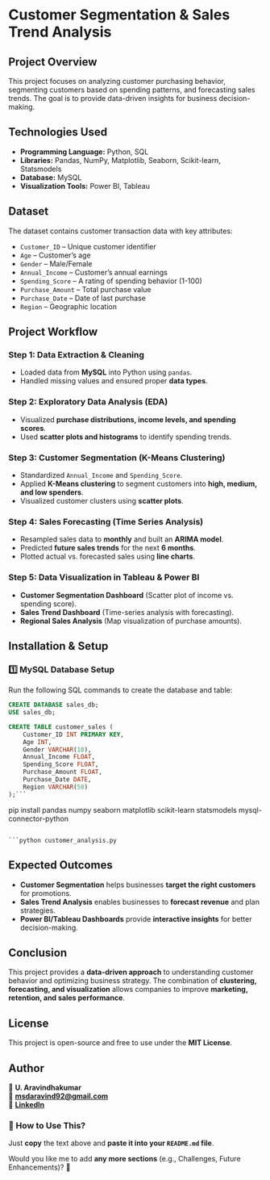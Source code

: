 
# **Customer Segmentation & Sales Trend Analysis**

## **Project Overview**
This project focuses on analyzing customer purchasing behavior, segmenting customers based on spending patterns, and forecasting sales trends. The goal is to provide data-driven insights for business decision-making.

## **Technologies Used**
- **Programming Language:** Python, SQL  
- **Libraries:** Pandas, NumPy, Matplotlib, Seaborn, Scikit-learn, Statsmodels  
- **Database:** MySQL  
- **Visualization Tools:** Power BI, Tableau  

## **Dataset**
The dataset contains customer transaction data with key attributes:
- `Customer_ID` – Unique customer identifier  
- `Age` – Customer’s age  
- `Gender` – Male/Female  
- `Annual_Income` – Customer’s annual earnings  
- `Spending_Score` – A rating of spending behavior (1-100)  
- `Purchase_Amount` – Total purchase value  
- `Purchase_Date` – Date of last purchase  
- `Region` – Geographic location  

## **Project Workflow**
### **Step 1: Data Extraction & Cleaning**
- Loaded data from **MySQL** into Python using `pandas`.
- Handled missing values and ensured proper **data types**.

### **Step 2: Exploratory Data Analysis (EDA)**
- Visualized **purchase distributions, income levels, and spending scores**.
- Used **scatter plots and histograms** to identify spending trends.

### **Step 3: Customer Segmentation (K-Means Clustering)**
- Standardized `Annual_Income` and `Spending_Score`.
- Applied **K-Means clustering** to segment customers into **high, medium, and low spenders**.
- Visualized customer clusters using **scatter plots**.

### **Step 4: Sales Forecasting (Time Series Analysis)**
- Resampled sales data to **monthly** and built an **ARIMA model**.
- Predicted **future sales trends** for the next **6 months**.
- Plotted actual vs. forecasted sales using **line charts**.

### **Step 5: Data Visualization in Tableau & Power BI**
- **Customer Segmentation Dashboard** (Scatter plot of income vs. spending score).
- **Sales Trend Dashboard** (Time-series analysis with forecasting).
- **Regional Sales Analysis** (Map visualization of purchase amounts).

## **Installation & Setup**
### **1️⃣ MySQL Database Setup**
Run the following SQL commands to create the database and table:
```sql
CREATE DATABASE sales_db;
USE sales_db;

CREATE TABLE customer_sales (
    Customer_ID INT PRIMARY KEY,
    Age INT,
    Gender VARCHAR(10),
    Annual_Income FLOAT,
    Spending_Score FLOAT,
    Purchase_Amount FLOAT,
    Purchase_Date DATE,
    Region VARCHAR(50)
);```

```
pip install pandas numpy seaborn matplotlib scikit-learn statsmodels mysql-connector-python
```

```python customer_analysis.py
```

## **Expected Outcomes**
- **Customer Segmentation** helps businesses **target the right customers** for promotions.  
- **Sales Trend Analysis** enables businesses to **forecast revenue** and plan strategies.  
- **Power BI/Tableau Dashboards** provide **interactive insights** for better decision-making.  

## **Conclusion**
This project provides a **data-driven approach** to understanding customer behavior and optimizing business strategy. The combination of **clustering, forecasting, and visualization** allows companies to improve **marketing, retention, and sales performance**.  

## **License**
This project is open-source and free to use under the **MIT License**.  

## **Author**  
👤 **U. Aravindhakumar**  
📧 **msdaravind92@gmail.com**  
🔗 [**LinkedIn**](https://www.linkedin.com/in/aravindhakumar-u)  



### **📌 How to Use This?**  
Just **copy** the text above and **paste it into your `README.md` file**.  

Would you like me to add **any more sections** (e.g., Challenges, Future Enhancements)? 🚀
